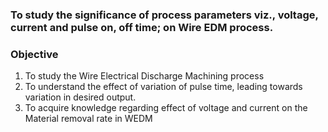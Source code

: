 ### To study the significance of process parameters viz., voltage, current and pulse on, off time; on Wire EDM process.

### Objective
1. To study the Wire Electrical Discharge Machining process
2. To understand the effect of variation of pulse time, leading towards variation in desired output.
3. To acquire knowledge regarding effect of voltage and current on the Material removal rate in WEDM
